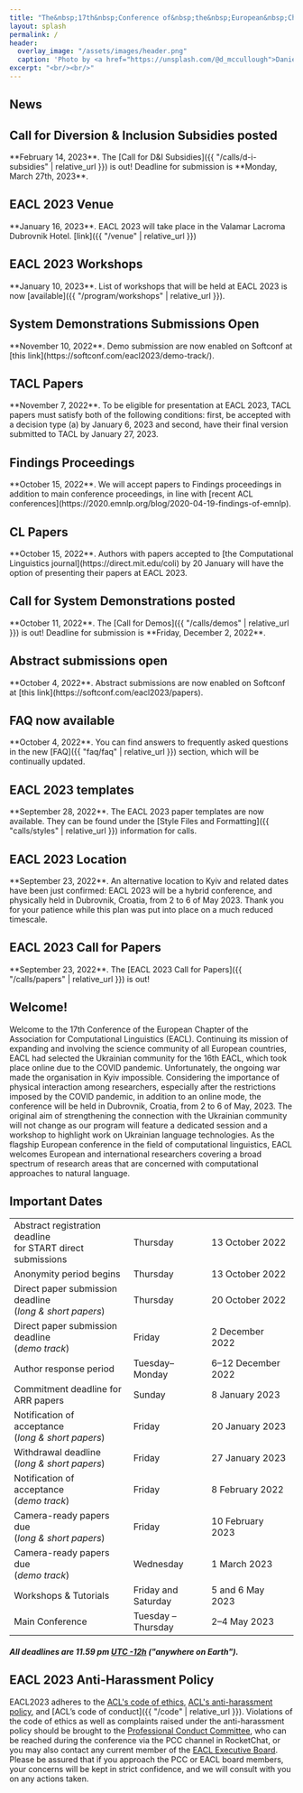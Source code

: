 ```yaml
---
title: "The&nbsp;17th&nbsp;Conference of&nbsp;the&nbsp;European&nbsp;Chapter<br> of&nbsp;the&nbsp;Association for&nbsp;Computational Linguistics"
layout: splash
permalink: /
header:
  overlay_image: "/assets/images/header.png"
  caption: 'Photo by <a href="https://unsplash.com/@d_mccullough">Daniel McCullough</a> on <a href="http://www.unsplash.com">Unsplash</a>'
excerpt: "<br/><br/>"
---
```

## News

<div class="notice--info" markdown="1">
  <h2 id="eacl-2023-demo">Call for Diversion & Inclusion Subsidies posted</h2>
  **February 14, 2023**. The [Call for D&I Subsidies]({{ "/calls/d-i-subsidies" | relative_url }}) is out!
  Deadline for submission is **Monday, March 27th, 2023**.
</div>

<div class="notice--info" markdown="1">
  <h2 id="venue">EACL 2023 Venue</h2>
  **January 16, 2023**. EACL 2023 will take place in the Valamar Lacroma Dubrovnik Hotel. [link]({{ "/venue" | relative_url }})
</div>

<div class="notice--info" markdown="1">
  <h2 id="program-workshops">EACL 2023 Workshops</h2>
  **January 10, 2023**. List of workshops that will be held at EACL 2023 is now [available]({{ "/program/workshops" | relative_url }}).
</div>

<div class="notice--info" markdown="1">
  <h2 id="eacl-2023-abstract">System Demonstrations Submissions Open</h2>
  **November 10, 2022**. Demo submission are now enabled on Softconf at [this link](https://softconf.com/eacl2023/demo-track/).
</div>

<div class="notice--info" markdown="1">
  <h2 id="eacl-2023-tacl">TACL Papers</h2>
   **November 7, 2022**. To be eligible for presentation at EACL 2023, TACL papers must satisfy both of the following conditions: first, be accepted with a decision type (a) by January 6, 2023 and second, have their final version submitted to TACL by January 27, 2023.
</div>

<div class="notice--info" markdown="1">
  <h2 id="eacl-2023-findings">Findings Proceedings</h2>
   **October 15, 2022**. We will accept papers to Findings proceedings in addition to main conference proceedings, in line with [recent ACL conferences](https://2020.emnlp.org/blog/2020-04-19-findings-of-emnlp).
</div>

<div class="notice--info" markdown="1">
  <h2 id="eacl-2023-journals">CL Papers</h2>
   **October 15, 2022**. Authors with papers accepted to [the Computational Linguistics journal](https://direct.mit.edu/coli) by 20 January will have the option of presenting their papers at EACL 2023.
</div>


<div class="notice--info" markdown="1">
  <h2 id="eacl-2023-demo">Call for System Demonstrations posted</h2>
   **October 11, 2022**. The [Call for Demos]({{ "/calls/demos" | relative_url }}) is out!
  Deadline for submission is **Friday, December 2, 2022**.
</div>

<div class="notice--info" markdown="1">
  <h2 id="eacl-2023-abstract">Abstract submissions open</h2>
  **October 4, 2022**. Abstract submissions are now enabled on Softconf at [this link](https://softconf.com/eacl2023/papers).
</div>

<div class="notice--info" markdown="1">
  <h2 id="eacl-2023-faq">FAQ now available</h2>
  **October 4, 2022**. You can find answers to frequently asked questions in the new [FAQ]({{ "faq/faq" | relative_url }}) section, which will be continually updated.
</div>


<div class="notice--info" markdown="1">
  <h2 id="eacl-2023-templates">EACL 2023 templates</h2>
  **September 28, 2022**. The EACL 2023 paper templates are now available. They can be found under the [Style Files and Formatting]({{ "calls/styles" | relative_url }}) information for calls.
</div>


<div class="notice--info" markdown="1">
  <h2 id="eacl-2023-location">EACL 2023 Location</h2>
  **September 23, 2022**. An alternative location to Kyiv and related dates have been just confirmed: EACL 2023 will be a hybrid conference, and physically held in Dubrovnik, Croatia, from 2 to 6 of May 2023. Thank you for your patience while this plan was put into place on a much reduced timescale.
</div>


<div class="notice--info" markdown="1">
  <h2 id="eacl-2023-call-for-papers">EACL 2023 Call for Papers</h2>
  **September 23, 2022**. The [EACL 2023 Call for Papers]({{ "/calls/papers" | relative_url }}) is out!
</div>

## Welcome!

Welcome to the 17th Conference of the European Chapter of the Association for Computational Linguistics (EACL). Continuing its mission of expanding and involving the science community of all European countries, EACL had selected the Ukrainian community for the 16th EACL, which took place online due to the COVID pandemic. Unfortunately, the ongoing war made the organisation in Kyiv impossible. Considering the importance of physical interaction among researchers, especially after the restrictions  imposed by the COVID pandemic, in addition to an online mode, the conference will be held in Dubrovnik, Croatia, from 2 to 6 of May, 2023. The original aim of strengthening the connection with the Ukrainian community will not change as our program will feature a dedicated session and a workshop to highlight work on Ukrainian language technologies.
As the flagship European conference in the field of computational linguistics, EACL welcomes European and international researchers covering a broad spectrum of research areas that are concerned with computational approaches to natural language.


## Important Dates

<table class="table-dates">
    <tbody>
        <tr>
            <td>Abstract registration deadline <br/>for START direct submissions</td>
            <td>Thursday</td>
            <td>13&nbsp;October 2022</td>
        </tr>
        <tr>
            <td>Anonymity period begins</td>
            <td>Thursday</td>
            <td>13&nbsp;October 2022</td>
        </tr>
        <tr>
            <td>Direct paper submission deadline <br/> (<i>long & short papers</i>)</td>
            <td>Thursday</td>
            <td>20&nbsp;October 2022</td>
        </tr>
        <tr>
            <td>Direct paper submission deadline <br/> (<i>demo track</i>)</td>
            <td>Friday</td>
            <td>2&nbsp;December 2022</td>
        </tr>
        <tr>
            <td>Author response period</td>
            <td>Tuesday&ndash;Monday</td>
            <td>6&ndash;12&nbsp;December 2022</td>
        </tr>
        <tr>
            <td>Commitment deadline for ARR papers</td>
            <td>Sunday</td>
            <td>8&nbsp;January 2023</td>
        </tr>
        <tr>
            <td>Notification of acceptance <br/> (<i>long & short papers</i>)</td>
            <td>Friday</td>
            <td>20&nbsp;January 2023</td>
        </tr>
        <tr>
            <td>Withdrawal deadline <br/> (<i>long & short papers</i>)</td>
            <td>Friday</td>
            <td>27&nbsp;January 2023</td>
        </tr>
        <tr>
            <td>Notification of acceptance <br/> (<i>demo track</i>)</td>
            <td>Friday</td>
            <td>8&nbsp;February 2022</td>
        </tr>
        <tr>
            <td>Camera-ready papers due <br/> (<i>long & short papers</i>)</td>
            <td>Friday</td>
            <td>10&nbsp;February 2023</td>
        </tr>
        <tr>
            <td>Camera-ready papers due <br/> (<i>demo track</i>)</td>
            <td>Wednesday</td>
            <td>1&nbsp;March 2023</td>
        </tr>
        <tr>
            <td>Workshops & Tutorials</td>
            <td>Friday and Saturday</td>
            <td>5 and 6&nbsp;May 2023</td>
        </tr>
        <tr>
            <td>Main Conference</td>
            <td>Tuesday &ndash; Thursday</td>
            <td>2&ndash;4&nbsp;May 2023</td>
        </tr>
    </tbody>
</table>

##### All deadlines are 11.59 pm [UTC -12h](https://www.timeanddate.com/time/zone/timezone/utc-12) ("anywhere on Earth").

## EACL 2023 Anti-Harassment Policy

EACL2023 adheres to the [ACL's code of ethics](https://www.aclweb.org/portal/content/acl-code-ethics), [ACL's anti-harassment policy](https://www.aclweb.org/adminwiki/index.php?title=Anti-Harassment_Policy), and [ACL’s code of conduct]({{ "/code" | relative_url }}). Violations of the code of ethics as well as complaints raised under the anti-harassment policy should be brought to the [Professional Conduct Committee](https://www.aclweb.org/adminwiki/index.php?title=Professional_Conduct_Committee), who can be reached during the conference via the PCC channel in RocketChat, or you may also contact any current member of the [EACL Executive Board](http://eacl.org/general/#officers). Please be assured that if you approach the PCC or EACL board members, your concerns will be kept in strict confidence, and we will consult with you on any actions taken.
